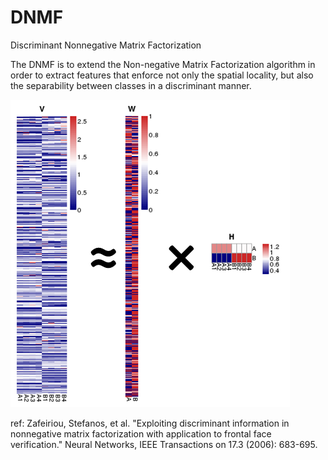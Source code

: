 # DNMF
Discriminant Nonnegative Matrix Factorization


The DNMF is to extend the Non-negative Matrix Factorization algorithm in order to extract features that enforce not only the spatial locality, but also the separability between classes in a discriminant manner.

![Type 1 motiflogo](figure/DNMF.tif)

ref: 
Zafeiriou, Stefanos, et al. "Exploiting discriminant information in nonnegative matrix factorization with application to frontal face verification." Neural Networks, IEEE Transactions on 17.3 (2006): 683-695.